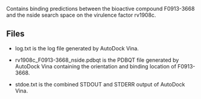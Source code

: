 Contains binding predictions between the bioactive compound F0913-3668 and the nside search space on the virulence factor rv1908c.

## Files

- log.txt is the log file generated by AutoDock Vina.

- rv1908c_F0913-3668_nside.pdbqt is the PDBQT file generated by AutoDock Vina containing the orientation and binding location of F0913-3668.

- stdoe.txt is the combined STDOUT and STDERR output of AutoDock Vina.

